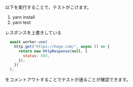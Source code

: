 以下を実行することで、テストがこけます。

1. yarn install
2. yarn test

レスポンスを上書きしている
```javascript
  await worker.use(
    http.get("https://hoge.com/", async () => {
      return new HttpResponse(null, {
        status: 503,
      });
    })
  );
```
をコメントアウトすることでテストが通ることが確認できます。
